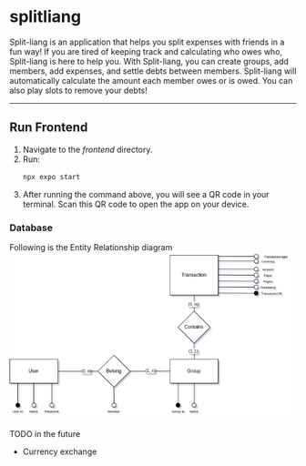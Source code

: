 # splitliang 
Split-liang is an application that helps you split expenses with friends in a fun way! 
If you are tired of keeping track and calculating who owes who, Split-liang is here to help you. 
With Split-liang, you can create groups, add members, add expenses, and settle debts between members. 
Split-liang will automatically calculate the amount each member owes or is owed. 
You can also play slots to remove your debts!

---

## Run Frontend 
1. Navigate to the _frontend_ directory. 
2. Run:
   ```bash
   npx expo start 
   ```
3. After running the command above, you will see a QR code in your terminal. 
   Scan this QR code to open the app on your device. 

### Database
Following is the Entity Relationship diagram
![ER diagram](images/heeheehorhor.2drawio.png)

TODO in the future
* Currency exchange


